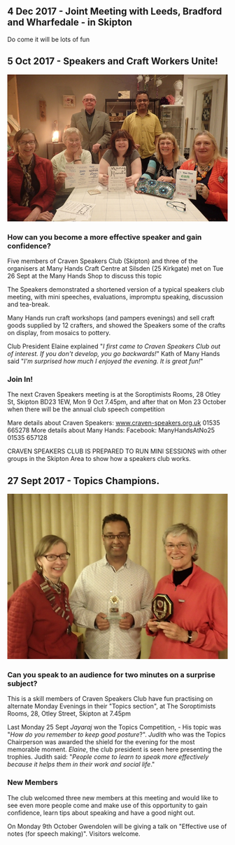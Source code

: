 ## 4 Dec 2017 - Joint Meeting with Leeds, Bradford and Wharfedale - in Skipton

Do come it will be lots of fun


## 5 Oct 2017 - Speakers and Craft Workers Unite!

<img src="/assets/images/craven-speakers-many-hands.jpg">

### How can you become a more effective speaker and gain confidence?

Five members of Craven Speakers Club (Skipton) and three of the organisers at Many Hands Craft Centre at Silsden (25 Kirkgate) met on Tue 26 Sept at the Many Hands Shop to discuss this topic

The Speakers demonstrated a shortened version of a typical speakers club meeting, with mini speeches, evaluations, impromptu speaking, discussion and tea-break.

Many Hands run craft workshops (and pampers evenings) and sell craft goods supplied by 12 crafters, and showed the Speakers some of the crafts on display, from mosaics to pottery.

Club President Elaine explained "_I first came to Craven Speakers Club out of interest. If you don't develop, you go backwards!_"
Kath of Many Hands said "_I'm surprised how much I enjoyed the evening. It is great fun!_"

### Join In!

The next Craven Speakers meeting is at the Soroptimists Rooms, 28 Otley St, Skipton BD23 1EW, Mon 9 Oct 7.45pm, and after that on Mon 23 October when there will be the annual club speech competition

Mare details about Craven Speakers: www.craven-speakers.org.uk 01535 665278
More details about Many Hands: Facebook: ManyHandsAtNo25  01535 657128

CRAVEN SPEAKERS CLUB IS PREPARED TO RUN MINI SESSIONS with other groups in the Skipton Area to show how a speakers club works.

## 27 Sept 2017 - Topics Champions.

<img src="/assets/images/craven-speakers-25-sept-2017.jpg">

### Can you speak to an audience for two minutes on a surprise subject?

This is a skill members of Craven Speakers Club have fun practising on alternate Monday Evenings in their "Topics section", at The Soroptimists Rooms, 28, Otley Street, Skipton at 7.45pm

Last Monday 25 Sept _Jayaraj_ won the Topics Competition, - His topic was "_How do you remember to keep good posture_?". _Judith_ who was the Topics Chairperson was awarded the shield for the evening for the most memorable moment. _Elaine_, the club president is seen here presenting the trophies. Judith said: "_People come to learn to speak more effectively because it helps them in their work and social life_."

### New Members

The club welcomed three new members at this meeting and would like to see even more people come and make use of this opportunity to gain confidence, learn tips about speaking and have a good night out.

On Monday 9th October Gwendolen will be giving a talk on "Effective use of notes (for speech making)". Visitors welcome.
